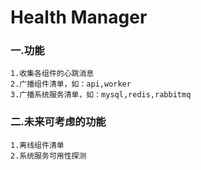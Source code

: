 # Health Manager

### 一.功能
	1.收集各组件的心跳消息
	2.广播组件清单，如：api,worker
	3.广播系统服务清单，如：mysql,redis,rabbitmq

### 二.未来可考虑的功能
	1.离线组件清单
	2.系统服务可用性探测

